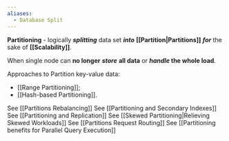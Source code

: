 ```yaml
---
aliases:
  - Database Split
---
```

**Partitioning** - logically ***splitting*** data set ***into*** **[[Partition|Partitions]]** 
***for*** the sake of **[[Scalability]]**.

When single node can **no longer** ***store*** **all data** or ***handle* the whole load**. 

Approaches to Partition key-value data:
- [[Range Partitioning]];
- [[Hash-based Partitioning]].

See [[Partitions Rebalancing]]
See [[Partitioning and Secondary Indexes]]
See [[Partitioning and Replication]]
See [[Skewed Partitioning|Relieving Skewed Workloads]]
See [[Partitions Request Routing]]
See [[Partitioning benefits for Parallel Query Execution]]
